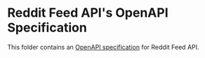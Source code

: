 # Reddit Feed API's OpenAPI Specification

This folder contains an [OpenAPI specification](https://petstore.swagger.io/?url=https://raw.githubusercontent.com/arttet/reddit-feed-api/main/api/openapi-spec/api.swagger.json) for Reddit Feed API.

